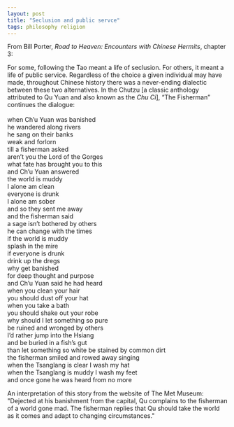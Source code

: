 ```yaml
---
layout: post
title: "Seclusion and public servce"
tags: philosophy religion
---
```

From Bill Porter, *Road to Heaven: Encounters with Chinese Hermits*, chapter 3:

For some, following the Tao meant a life of seclusion. For others, it meant a life of public service. Regardless of the choice a given individual may have made, throughout Chinese history there was a never-ending dialectic between these two alternatives. In the Chutzu [a classic anthology attributed to Qu Yuan and also known as the *Chu Ci*], “The Fisherman” continues the dialogue:\
\
when Ch’u Yuan was banished\
he wandered along rivers\
he sang on their banks\
weak and forlorn\
till a fisherman asked\
aren’t you the Lord of the Gorges\
what fate has brought you to this\
and Ch’u Yuan answered\
the world is muddy\
I alone am clean\
everyone is drunk\
I alone am sober\
and so they sent me away\
and the fisherman said\
a sage isn’t bothered by others\
he can change with the times\
if the world is muddy\
splash in the mire\
if everyone is drunk\
drink up the dregs\
why get banished\
for deep thought and purpose\
and Ch’u Yuan said he had heard\
when you clean your hair\
you should dust off your hat\
when you take a bath\
you should shake out your robe\
why should I let something so pure\
be ruined and wronged by others\
I’d rather jump into the Hsiang\
and be buried in a fish’s gut\
than let something so white be stained by common dirt\
the fisherman smiled and rowed away singing\
when the Tsanglang is clear I wash my hat\
when the Tsanglang is muddy I wash my feet\
and once gone he was heard from no more

An interpretation of this story from the website of The Met Museum:\
"Dejected at his banishment from the capital, Qu complains to the fisherman of a world gone mad. The fisherman replies that Qu should take the world as it comes and adapt to changing circumstances."
